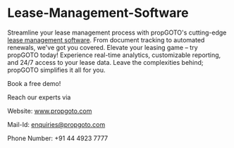 # Lease-Management-Software
Streamline your lease management process with propGOTO's cutting-edge [lease management software](https://propgoto.com/lease-management-software). From document tracking to automated renewals, we've got you covered. Elevate your leasing game – try propGOTO today! Experience real-time analytics, customizable reporting, and 24/7 access to your lease data. Leave the complexities behind; propGOTO simplifies it all for you. 

Book a free demo! 

Reach our experts via 

Website: [www.propgoto.com ](https://propgoto.com/lease-management-software)

Mail-Id: enquiries@propgoto.com 

Phone Number: +91 44 4923 7777 
